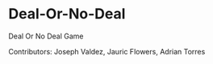 # Deal-Or-No-Deal

Deal Or No Deal Game

Contributors:
Joseph Valdez, Jauric Flowers, Adrian Torres
